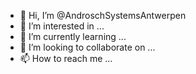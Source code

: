 - 👋 Hi, I’m @AndroschSystemsAntwerpen
- 👀 I’m interested in ...
- 🌱 I’m currently learning ...
- 💞️ I’m looking to collaborate on ...
- 📫 How to reach me ...

<!---
AndroschSystemsAntwerpen/AndroschSystemsAntwerpen is a ✨ special ✨ repository because its `README.md` (this file) appears on your GitHub profile.
You can click the Preview link to take a look at your changes.
--->
